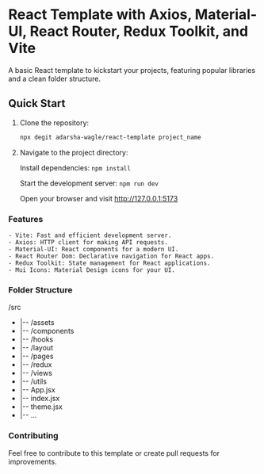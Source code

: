 # React Template with Axios, Material-UI, React Router, Redux Toolkit, and Vite

A basic React template to kickstart your projects, featuring popular libraries and a clean folder structure.

## Quick Start

1. Clone the repository:

   ```bash
   npx degit adarsha-wagle/react-template project_name

   ```

1. Navigate to the project directory:

   Install dependencies:
   `npm install`

   Start the development server:
   `npm run dev`

   Open your browser and visit http://127.0.0.1:5173

### Features

    - Vite: Fast and efficient development server.
    - Axios: HTTP client for making API requests.
    - Material-UI: React components for a modern UI.
    - React Router Dom: Declarative navigation for React apps.
    - Redux Toolkit: State management for React applications.
    - Mui Icons: Material Design icons for your UI.

### Folder Structure

/src

- |-- /assets
- |-- /components
- |-- /hooks
- |-- /layout
- |-- /pages
- |-- /redux
- |-- /views
- |-- /utils
- |-- App.jsx
- |-- index.jsx
- |-- theme.jsx
- |-- ...

### Contributing

Feel free to contribute to this template or create pull requests for improvements.
